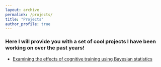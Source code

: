```yaml
---
layout: archive
permalink: /projects/
title: "Projects"
author_profile: true
---
```


### Here I will provide you with a set of cool projects I have been working on over the past years!
* [Examining the effects of cognitive training using Bayesian statistics](https://danielfellman.github.io/projects/bayes)
